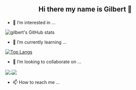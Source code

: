 
<center><h2> Hi there my name is Gilbert 👋</p></center>


- 👀 I’m interested in ...


![gilbert's GitHub stats](https://github-readme-stats.vercel.app/api?username=100jared&show_icons=true&theme=radical)

- 🌱 I’m currently learning ...

[![Top Langs](https://github-readme-stats.vercel.app/api/top-langs/?username=100jared&layout=grid)](https://github.com/100jared/github-readme-stats)

- 💞️ I’m looking to collaborate on ...

<a href="https://github.com/100jared/github-readme-stats">
  <img align="center" src="https://github-readme-stats.vercel.app/api/pin/?username=100jared&repo=github-readme-stats" />
</a>
<a href="https://github.com/100jared/convoychat">
  <img align="center" src="https://github-readme-stats.vercel.app/api/pin/?username=100jared&repo=convoychat" />
</a>


- 📫 How to reach me ...

<!---
100jared/100jared is a ✨ special ✨ repository because its `README.md` (this file) appears on your GitHub profile.
You can click the Preview link to take a look at your changes.
--->
